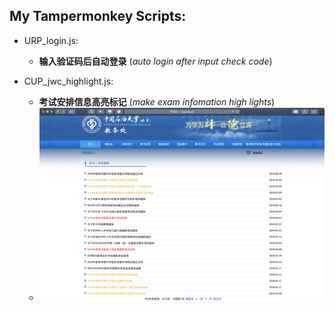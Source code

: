 ## My Tampermonkey Scripts:

- URP_login.js: 
  - **输入验证码后自动登录**  (_auto login after input check code_)

- CUP_jwc_highlight.js: 
  - **考试安排信息高亮标记**  (_make exam infomation high lights_)
  - ![效果](./img/CUP_jwc_highlight.png)

